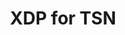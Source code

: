---
categories:
- bkk19
description: ne of the challenging tasks of TSN (Time-Sensitive Networking) is it’s
  low latency and bounded jitter strict requirements. Although XDP (eXpress Data Path)
  does not offer any jitter guarantees it offers significantly lower latency, by offloading
  traffic off the kernel and directly into user-space sockets (AF_XDP), compared to
  the linux kernel network stack. This talk is about a brief XDP introduction and
  the latency numbers we got on our initial tests.
image:
  featured: 'true'
  path: /assets/images/featured-images/bkk19/BKK19-121.png
session_attendee_num: '6'
session_id: BKK19-121
session_room: 'Keynote Room (World Ballroom BC) '
session_slot:
  end_time: '2019-04-01 16:55:00'
  start_time: '2019-04-01 16:30:00'
session_speakers:
- speaker_bio: Linux kernel developer with a taste for networking and performance
  speaker_company: Linaro
  speaker_image: /assets/images/speakers/bkk19/ilias-apalodimas.jpg
  speaker_location: ''
  speaker_name: Ilias Apalodimas
  speaker_position: Tech Lead
  speaker_username: ilias.apalodimas
- speaker_bio: ''
  speaker_company: Texas Instruments
  speaker_image: /assets/images/speakers/placeholder.jpg
  speaker_location: ''
  speaker_name: Ivan Khoronzhuk
  speaker_position: software engineer
  speaker_username: ivan.khoronzhuk
session_track: IoT Fog/Gateway/Edge Computing
tag: session
tags:
- Linux Kernel
- Networking
title: XDP for TSN
---